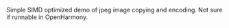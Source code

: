 Simple SIMD optimized demo of jpeg image copying and encoding. Not sure if runnable in OpenHarmony.
